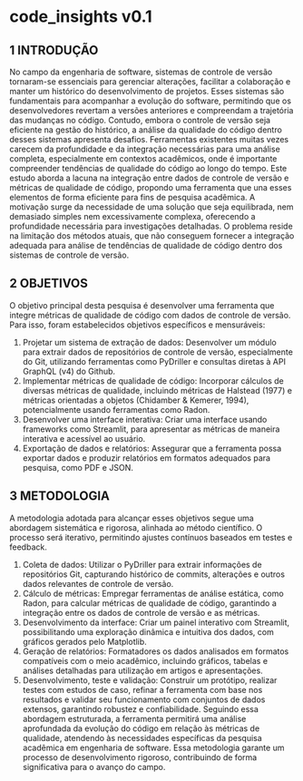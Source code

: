 # code_insights v0.1

## 1 INTRODUÇÃO
No campo da engenharia de software, sistemas de controle de versão tornaram-se essenciais para gerenciar alterações, facilitar a colaboração e manter um histórico do desenvolvimento de projetos. Esses sistemas são fundamentais para acompanhar a evolução do software, permitindo que os desenvolvedores revertam a versões anteriores e compreendam a trajetória das mudanças no código. Contudo, embora o controle de versão seja eficiente na gestão do histórico, a análise da qualidade do código dentro desses sistemas apresenta desafios. Ferramentas existentes muitas vezes carecem da profundidade e da integração necessárias para uma análise completa, especialmente em contextos acadêmicos, onde é importante compreender tendências de qualidade do código ao longo do tempo.
Este estudo aborda a lacuna na integração entre dados de controle de versão e métricas de qualidade de código, propondo uma ferramenta que una esses elementos de forma eficiente para fins de pesquisa acadêmica. A motivação surge da necessidade de uma solução que seja equilibrada, nem demasiado simples nem excessivamente complexa, oferecendo a profundidade necessária para investigações detalhadas. O problema reside na limitação dos métodos atuais, que não conseguem fornecer a integração adequada para análise de tendências de qualidade de código dentro dos sistemas de controle de versão.

## 2 OBJETIVOS
O objetivo principal desta pesquisa é desenvolver uma ferramenta que integre métricas de qualidade de código com dados de controle de versão. Para isso, foram estabelecidos objetivos específicos e mensuráveis:
1. Projetar um sistema de extração de dados: Desenvolver um módulo para extrair dados de repositórios de controle de versão, especialmente do Git, utilizando ferramentas como PyDriller e consultas diretas à API GraphQL (v4) do Github.
2. Implementar métricas de qualidade de código: Incorporar cálculos de diversas métricas de qualidade, incluindo métricas de Halstead (1977) e métricas orientadas a objetos (Chidamber & Kemerer, 1994), potencialmente usando ferramentas como Radon.
3. Desenvolver uma interface interativa: Criar uma interface usando frameworks como Streamlit, para apresentar as métricas de maneira interativa e acessível ao usuário.
4. Exportação de dados e relatórios: Assegurar que a ferramenta possa exportar dados e produzir relatórios em formatos adequados para pesquisa, como PDF e JSON.

## 3 METODOLOGIA
A metodologia adotada para alcançar esses objetivos segue uma abordagem sistemática e rigorosa, alinhada ao método científico. O processo será iterativo, permitindo ajustes contínuos baseados em testes e feedback.
1. Coleta de dados: Utilizar o PyDriller para extrair informações de repositórios Git, capturando histórico de commits, alterações e outros dados relevantes de controle de versão.
2. Cálculo de métricas: Empregar ferramentas de análise estática, como Radon, para calcular métricas de qualidade de código, garantindo a integração entre os dados de controle de versão e as métricas.
3. Desenvolvimento da interface: Criar um painel interativo com Streamlit, possibilitando uma exploração dinâmica e intuitiva dos dados, com gráficos gerados pelo Matplotlib.
4. Geração de relatórios: Formatadores os dados analisados em formatos compatíveis com o meio acadêmico, incluindo gráficos, tabelas e análises detalhadas para utilização em artigos e apresentações.
5. Desenvolvimento, teste e validação: Construir um protótipo, realizar testes com estudos de caso, refinar a ferramenta com base nos resultados e validar seu funcionamento com conjuntos de dados extensos, garantindo robustez e confiabilidade.
Seguindo essa abordagem estruturada, a ferramenta permitirá uma análise aprofundada da evolução do código em relação às métricas de qualidade, atendendo às necessidades específicas da pesquisa acadêmica em engenharia de software. Essa metodologia garante um processo de desenvolvimento rigoroso, contribuindo de forma significativa para o avanço do campo.
